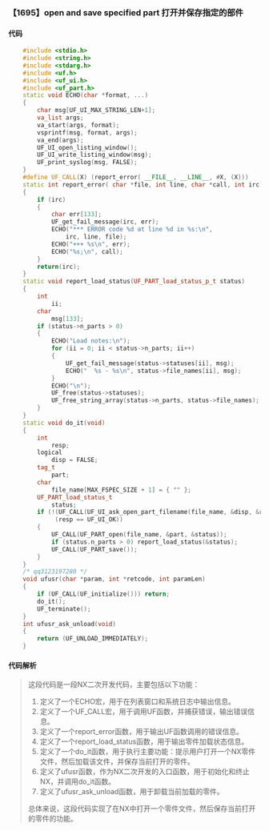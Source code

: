 ### 【1695】open and save specified part 打开并保存指定的部件

#### 代码

```cpp
    #include <stdio.h>  
    #include <string.h>  
    #include <stdarg.h>  
    #include <uf.h>  
    #include <uf_ui.h>  
    #include <uf_part.h>  
    static void ECHO(char *format, ...)  
    {  
        char msg[UF_UI_MAX_STRING_LEN+1];  
        va_list args;  
        va_start(args, format);  
        vsprintf(msg, format, args);  
        va_end(args);  
        UF_UI_open_listing_window();  
        UF_UI_write_listing_window(msg);  
        UF_print_syslog(msg, FALSE);  
    }  
    #define UF_CALL(X) (report_error( __FILE__, __LINE__, #X, (X)))  
    static int report_error( char *file, int line, char *call, int irc)  
    {  
        if (irc)  
        {  
            char err[133];  
            UF_get_fail_message(irc, err);  
            ECHO("*** ERROR code %d at line %d in %s:\n",  
                irc, line, file);  
            ECHO("+++ %s\n", err);  
            ECHO("%s;\n", call);  
        }  
        return(irc);  
    }  
    static void report_load_status(UF_PART_load_status_p_t status)  
    {  
        int  
            ii;  
        char  
            msg[133];  
        if (status->n_parts > 0)  
        {  
            ECHO("Load notes:\n");  
            for (ii = 0; ii < status->n_parts; ii++)  
            {  
                UF_get_fail_message(status->statuses[ii], msg);  
                ECHO("  %s - %s\n", status->file_names[ii], msg);  
            }  
            ECHO("\n");  
            UF_free(status->statuses);  
            UF_free_string_array(status->n_parts, status->file_names);  
        }  
    }  
    static void do_it(void)  
    {  
        int  
            resp;  
        logical  
            disp = FALSE;  
        tag_t  
            part;  
        char  
            file_name[MAX_FSPEC_SIZE + 1] = { "" };  
        UF_PART_load_status_t  
            status;  
        if (!(UF_CALL(UF_UI_ask_open_part_filename(file_name, &disp, &resp))) &&  
             (resp == UF_UI_OK))  
        {  
            UF_CALL(UF_PART_open(file_name, &part, &status));  
            if (status.n_parts > 0) report_load_status(&status);  
            UF_CALL(UF_PART_save());  
        }  
    }  
    /* qq3123197280 */  
    void ufusr(char *param, int *retcode, int paramLen)  
    {  
        if (UF_CALL(UF_initialize())) return;  
        do_it();  
        UF_terminate();  
    }  
    int ufusr_ask_unload(void)  
    {  
        return (UF_UNLOAD_IMMEDIATELY);  
    }

```

#### 代码解析

> 这段代码是一段NX二次开发代码，主要包括以下功能：
>
> 1. 定义了一个ECHO宏，用于在列表窗口和系统日志中输出信息。
> 2. 定义了一个UF_CALL宏，用于调用UF函数，并捕获错误，输出错误信息。
> 3. 定义了一个report_error函数，用于输出UF函数调用的错误信息。
> 4. 定义了一个report_load_status函数，用于输出零件加载状态信息。
> 5. 定义了一个do_it函数，用于执行主要功能：提示用户打开一个NX零件文件，然后加载该文件，并保存当前打开的零件。
> 6. 定义了ufusr函数，作为NX二次开发的入口函数，用于初始化和终止NX，并调用do_it函数。
> 7. 定义了ufusr_ask_unload函数，用于卸载当前加载的零件。
>
> 总体来说，这段代码实现了在NX中打开一个零件文件，然后保存当前打开的零件的功能。
>
